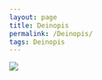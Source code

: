```yaml
---
layout: page
title: Deinopis
permalink: /Deinopis/
tags: Deinopis
---
```



![](https://cloud.githubusercontent.com/assets/21958390/22332417/d1d81346-e39e-11e6-8586-9d740dd0435e.jpg)


